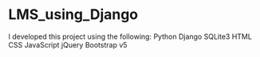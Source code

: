 # LMS_using_Django
I developed this project using the following:  Python Django SQLite3 HTML CSS JavaScript jQuery  Bootstrap v5

